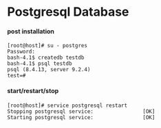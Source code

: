 # Postgresql Database

#### post installation
```
[root@host]# su - postgres
Password:
bash-4.1$ createdb testdb
bash-4.1$ psql testdb
psql (8.4.13, server 9.2.4)
test=#
```

#### start/restart/stop
```
[root@host]# service postgresql restart
Stopping postgresql service:                [OK]
Starting postgresql service:                [OK]

```